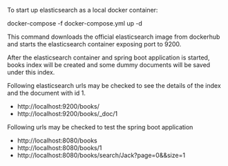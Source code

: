 To start up elasticsearch as a local docker container:

docker-compose -f docker-compose.yml up -d

This command downloads the official elasticsearch image from dockerhub and
starts the elasticsearch container exposing port to 9200.

After the elasticsearch container and spring boot application is started, 
books index will be created and some dummy documents will be saved under this index.

Following elasticsearch urls may be checked to see the details of the index and the document with id 1.

* http://localhost:9200/books/
* http://localhost:9200/books/_doc/1

Following urls may be checked to test the spring boot application

* http://localhost:8080/books
* http://localhost:8080/books/1
* http://localhost:8080/books/search/Jack?page=0&&size=1

